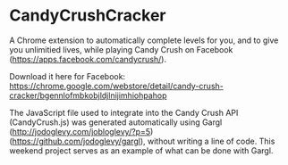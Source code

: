 # CandyCrushCracker

A Chrome extension to automatically complete levels for you, and to give you unlimitied lives, while playing Candy Crush on Facebook (https://apps.facebook.com/candycrush/).

Download it here for Facebook: https://chrome.google.com/webstore/detail/candy-crush-cracker/bgennlofmbkobjldjlnijimhiohpahop

The JavaScript file used to integrate into the Candy Crush API (CandyCrush.js) was generated automatically using Gargl (http://jodoglevy.com/jobloglevy/?p=5) (https://github.com/jodoglevy/gargl), without writing a line of code. This weekend project serves as an example of what can be done with Gargl.
